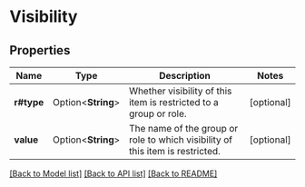 # Visibility

## Properties

Name | Type | Description | Notes
------------ | ------------- | ------------- | -------------
**r#type** | Option<**String**> | Whether visibility of this item is restricted to a group or role. | [optional]
**value** | Option<**String**> | The name of the group or role to which visibility of this item is restricted. | [optional]

[[Back to Model list]](../README.md#documentation-for-models) [[Back to API list]](../README.md#documentation-for-api-endpoints) [[Back to README]](../README.md)


